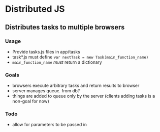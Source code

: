# Distributed JS

## Distributes tasks to multiple browsers

### Usage
- Provide tasks.js files in app/tasks
- task*.js must define `var nextTask = new Task(main_function_name)`
- `main_function_name` *must* return a dictionary

### Goals
- browsers execute arbitrary tasks and return results to browser
- server manages queue. from db?
- things are added to queue only by the server (clients adding tasks
  is a non-goal for now)

### Todo
- allow for parameters to be passed in
  
